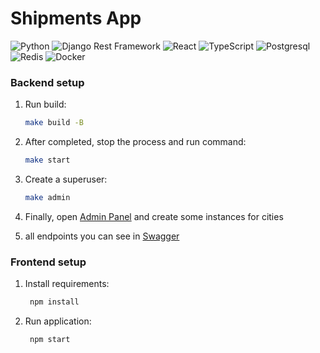 # Shipments App
![Python](https://img.shields.io/badge/-Python-black?style=flat-square&logo=Python)
![Django Rest Framework](https://img.shields.io/badge/DRF-red?style=flat-square&logo=Django)
![React](https://img.shields.io/badge/-React-%232c3e50?style=flat-square&logo=react)
![TypeScript](https://img.shields.io/badge/-TypeScript-007ACC?style=flat-square&logo=typescript&logoColor=white)
![Postgresql](https://img.shields.io/badge/-Postgresql-%232c3e50?style=flat-square&logo=Postgresql)
![Redis](https://img.shields.io/badge/-Redis-FCA121?style=flat-square&logo=Redis)
![Docker](https://img.shields.io/badge/-Docker-46a2f1?style=flat-square&logo=docker&logoColor=white)

### Backend setup

1. Run build:

    ```sh
   make build -B
    ```
  
2. After completed, stop the process and run command:

    ```sh
    make start
    ```

3. Create a superuser:

    ```sh
    make admin
    ```

4. Finally, open [Admin Panel](http://0.0.0.0:8000/admin) and create some instances for cities
5. all endpoints you can see in [Swagger](http://0.0.0.0:8000)

### Frontend setup
1. Install requirements:

    ```sh
     npm install
    ```
   
2. Run application:

    ```sh
     npm start
    ```